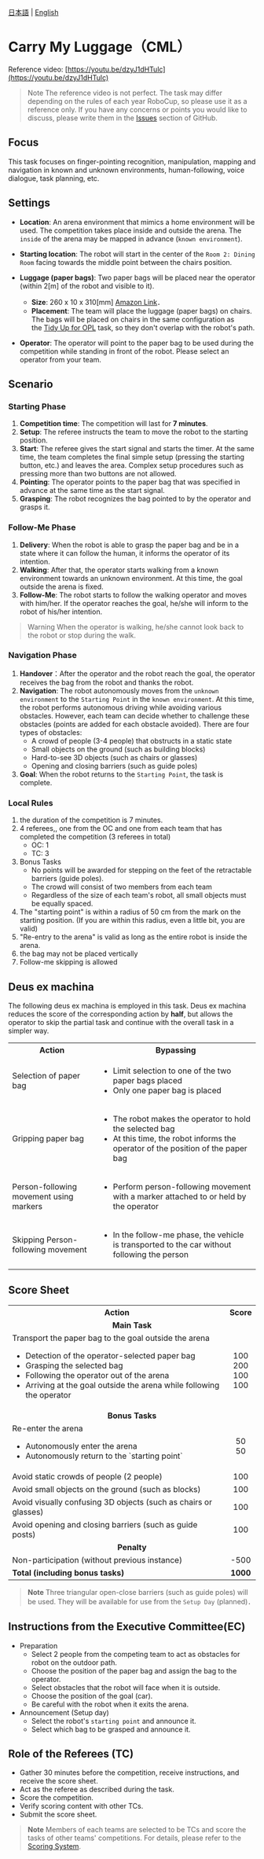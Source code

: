 [日本語](./cml_ja.md) | [English](./cml_en.md)

# Carry My Luggage（CML）
Reference video: [https://youtu.be/dzyJ1dHTulc](https://youtu.be/dzyJ1dHTulc)

> Note The reference video is not perfect. The task may differ depending on the rules of each year RoboCup, so please use it as a reference only. If you have any concerns or points you would like to discuss, please write them in the [Issues](https://github.com/RoboCupAtHomeJP/Rule2023/issues) section of GitHub.

## Focus

This task focuses on finger-pointing recognition, manipulation, mapping and navigation in known and unknown environments, human-following, voice dialogue, task planning, etc.

## Settings
- **Location**: An arena environment that mimics a home environment will be used. The competition takes place inside and outside the arena. The `inside` of the arena may be mapped in advance (`known environment`).

- **Starting location**: The robot will start in the center of the `Room 2: Dining Room` facing towards the middle point between the chairs position.

- **Luggage (paper bags)**: Two paper bags will be placed near the operator (within 2\[m\] of the robot and visible to it).
    - **Size**: 260 x 10 x 310\[mm\] [Amazon Link](https://www.amazon.co.jp/dp/B0173OZPSW/?th=1)．
    - **Placement**: The team will place the luggage (paper bags) on chairs. The bags will be placed on chairs in the same configuration as the [Tidy Up for OPL](https://github.com/RoboCupAtHomeJP/Rule2023/blob/main/rules/OPL/tu_en.md#object-category-and-placement-goal) task, so they don't overlap with the robot's path.
- **Operator**: The operator will point to the paper bag to be used during the competition while standing in front of the robot. Please select an operator from your team.

## Scenario
### Starting Phase

1. **Competition time**: The competition will last for **7 minutes**.
2. **Setup**: The referee instructs the team to move the robot to the starting position.
3. **Start**: The referee gives the start signal and starts the timer. At the same time, the team completes the final simple setup (pressing the starting button, etc.) and leaves the area. Complex setup procedures such as pressing more than two buttons are not allowed.
4. **Pointing**: The operator points to the paper bag that was specified in advance at the same time as the start signal.
5. **Grasping**: The robot recognizes the bag pointed to by the operator and grasps it.

### Follow-Me Phase

1. **Delivery**: When the robot is able to grasp the paper bag and be in a state where it can follow the human, it informs the operator of its intention.
2. **Walking**: After that, the operator starts walking from a known environment towards an unknown environment. At this time, the goal outside the arena is fixed.
3. **Follow-Me**: The robot starts to follow the walking operator and moves with him/her. If the operator reaches the goal, he/she will inform to the robot of his/her intention.

> Warning When the operator is walking, he/she cannot look back to the robot or stop during the walk.

### Navigation Phase

1. **Handover**：After the operator and the robot reach the goal, the operator receives the bag from the robot and thanks the robot.
2. **Navigation**: The robot autonomously moves from the `unknown environment` to the `Starting Point` in the `known environment`. At this time, the robot performs autonomous driving while avoiding various obstacles. However, each team can decide whether to challenge these obstacles (points are added for each obstacle avoided). There are four types of obstacles:
    - A crowd of people (3-4 people) that obstructs in a static state
    - Small objects on the ground (such as building blocks)
    - Hard-to-see 3D objects (such as chairs or glasses)
    - Opening and closing barriers (such as guide poles)
3. **Goal**: When the robot returns to the `Starting Point`, the task is complete.

### Local Rules

1. the duration of the competition is 7 minutes.
1. 4 referees,, one from the OC and  one from each team that has completed the competition (3 referees in total)
    - OC: 1
    - TC: 3
1. Bonus Tasks
    - No points will be awarded for stepping on the feet of the retractable barriers (guide poles).
    - The crowd will consist of two members from each team
    - Regardless of the size of each team's robot, all small objects must be equally spaced.
1. The "starting point" is within a radius of 50 cm from the mark on the starting position.
(If you are within this radius, even a little bit, you are valid)
1. "Re-entry to the arena" is valid as long as the entire robot is inside the arena.
1. the bag may not be placed vertically
1. Follow-me skipping is allowed

## Deus ex machina

The following deus ex machina is employed in this task. Deus ex machina reduces the score of the corresponding action by **half**, but allows the operator to skip the partial task and continue with the overall task in a simpler way.

<table>
  <tr>
    <th> <b>Action<b> </th>
    <th> <b>Bypassing<b> </th>
  </tr>
  <tr>
    <td> Selection of paper bag </td>
    <td>
      <ul>
        <li> Limit selection to one of the two paper bags placed </li>
        <li> Only one paper bag is placed </li>
      </ul> 
    </td>
  </tr>
   <tr>
    <td> Gripping paper bag </td>
    <td>
      <ul>
        <li> The robot makes the operator to hold the selected bag </li>
        <li> At this time, the robot informs the operator of the position of the paper bag </li>
      </ul> 
    </td>
  </tr>
  <tr>
    <td> Person-following movement using markers </td>
    <td>
      <ul>
        <li> Perform person-following movement with a marker attached to or held by the operator </li>
      </ul> 
    </td>
  </tr>
  <tr>
    <td> Skipping Person-following movement  </td>
    <td>
      <ul>
        <li> In the follow-me phase, the vehicle is transported to the car without following the person </li>
      </ul> 
    </td>
  </tr>
  <!--
   <tr>
    <td> 未知環境のマッピング </td>
    <td>
      <ul>
        <li> 事前にマッピングしてはいけない屋外の範囲にマッピングを行う
 </li>
        <li> この場合，マッピングが影響する自律移動の得点は半分とする（スコアシート中の「☆」の箇所）
 </li>
      </ul> 
    </td>
  </tr>
  -->
</table>

## Score Sheet

<table>
  <tr>
    <th> <b>Action</b> </th>
    <th> <b>Score</b> </th>
  </tr>
  <tr>
    <td colspan="2" align="center"> <b>Main Task</b> </td>
  </tr>
  <tr>
    <td> Transport the paper bag to the goal outside the arena <br> 
      <ul>
        <li> Detection of the operator-selected paper bag </li>
        <li> Grasping the selected bag </li>
        <li> Following the operator out of the arena </li>
        <li> Arriving at the goal outside the arena while following the operator </li>
      </ul> 
    </td>
<!--     <td> 250 <br> 
      <ul  style="list-style: none;">
        <li> 50 </li>
        <li> 100 </li>
        <li> 50 </li>
        <li> 50 </li>
      </ul> 
    </td> -->
    <td align="center"> <!-- 250 <br> --> 100 <br> 200 <br> 100 <br> 100 </td>
  </tr>
  <tr>
    <td colspan="2" align="center"> <b>Bonus Tasks</b> </td>
  </tr>
  <tr>
    <td> Re-enter the arena
      <ul>
        <li> Autonomously enter the arena </li>
        <li> Autonomously return to the `starting point` </li>
    </td>
    <td align="center"> <!-- 50 <br> --> 50 <br> 50 </td>
  </tr>
  <tr>
    <td> Avoid static crowds of people (2 people) <br> </td>
    <td align="center"> 100 </td>
  </tr>
  <tr>
    <td> Avoid small objects on the ground (such as blocks) <br> </td>
    <td align="center"> 100 </td>
  </tr>
  <tr>
    <td> Avoid visually confusing 3D objects (such as chairs or glasses) <br> </td>
    <td align="center"> 100 </td>
  </tr>
  <tr>
    <td> Avoid opening and closing barriers (such as guide posts) <br> </td>
    <td align="center"> 100 </td>
  </tr>
  <tr>
    <td colspan="2" align="center"> <b>Penalty</b> </td>
  </tr>
  <tr>
    <td> Non-participation (without previous instance) </td>
    <td align="center"> -500 </td>
  </tr>
  <tr>
    <td> <b>Total (including bonus tasks)</b> </td>
    <td align="center"> <b>1000</b> </td>
  </tr>
</table>

> **Note**
> Three triangular open-close barriers (such as guide poles) will be used. They will be available for use from the `Setup Day` (planned)．

## Instructions from the Executive Committee(EC)

- Preparation
  - Select 2 people from the competing team  to act as obstacles for robot on the outdoor path.
  - Choose the position of the paper bag and assign the bag to the operator.
  - Select obstacles that the robot will face when it is outside.
  - Choose the position of the goal (car).
  - Be careful with the robot when it exits the arena.
- Announcement (Setup day)
  - Select the robot's `starting point` and announce it.
  - Select which bag to be grasped and announce it.

## Role of the Referees (TC)

- Gather 30 minutes before the competition, receive instructions, and receive the score sheet.
- Act as the referee as described during the task.
- Score the competition.
- Verify scoring content with other TCs.
- Submit the score sheet.

> **Note**
> Members of each teams are selected to be TCs and score the tasks of other teams' competitions. For details, please refer to the [Scoring System](./gr_en.md#scoring-system).
